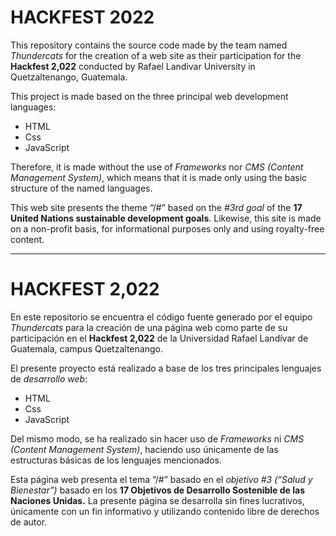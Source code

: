 # HACKFEST 2022 
This repository contains the source code made by the team named *Thundercats* for the creation of a web site as their participation for the **Hackfest 2,022** conducted by Rafael Landivar University in Quetzaltenango, Guatemala.

This project is made based on the three principal web development languages:
- HTML
- Css
- JavaScript

Therefore, it is made without the use of *Frameworks* nor *CMS (Content Management System)*, which means that it is made only using the basic structure of the named languages.

This web site presents the theme “/#” based on the *#3rd goal* of the **17 United Nations sustainable development goals**.
Likewise, this site is made on a non-profit basis, for informational purposes only and using royalty-free content.  

___

# HACKFEST 2,022
En este repositorio se encuentra el código fuente generado por el equipo *Thundercats* para la creación de una página web como parte de su participación en el **Hackfest 2,022** de la Universidad Rafael Landívar de Guatemala, campus Quetzaltenango.

El presente proyecto está realizado a base de los tres principales lenguajes de *desarrollo web*:
- HTML
- Css
- JavaScript

Del mismo modo, se ha realizado sin hacer uso de *Frameworks* ni *CMS (Content Management System)*, haciendo uso únicamente de las estructuras básicas de los lenguajes mencionados.

Esta página web presenta el tema “/#” basado en el *objetivo #3 (“Salud y Bienestar”)* basado en los **17 Objetivos de Desarrollo Sostenible de las Naciones Unidas.** 
La presente página se desarrolla sin fines lucrativos, únicamente con un fin informativo y utilizando contenido libre de derechos de autor. 
